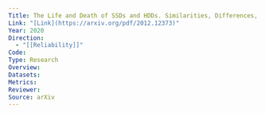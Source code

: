 ```yaml
---
Title: The Life and Death of SSDs and HDDs. Similarities, Differences, and Prediction Models
Link: "[Link](https://arxiv.org/pdf/2012.12373)"
Year: 2020
Direction:
  - "[[Reliability]]"
Code: 
Type: Research
Overview: 
Datasets: 
Metrics: 
Reviewer: 
Source: arXiv
---
```

